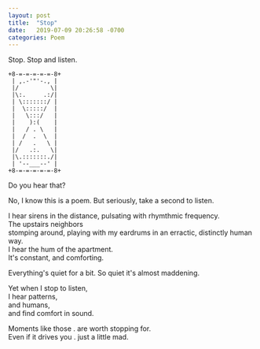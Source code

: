```yaml
---
layout: post
title:  "Stop"
date:   2019-07-09 20:26:58 -0700
categories: Poem
---
```

Stop. Stop and listen.

    +8-=-=-=-=-=-8+
     | ,.-'"'-., |
     |/         \|
     |\:.     .:/|
     | \:::::::/ |
     |  \:::::/  |
     |   \:::/   |
     |    ):(    |
     |   / . \   |
     |  /  .  \  |
     | /   .   \ |
     |/   .:.   \|
     |\.:::::::./|
     | '--___--' |
    +8-=-=-=-=-=-8+
 
Do you hear that?

No, I know this is a poem. But seriously, take a second to listen.

I hear sirens in the distance, pulsating with rhymthmic frequency.  
The upstairs neighbors  
stomping around, playing with my eardrums in an erractic, distinctly human way.  
I hear the hum of the apartment.  
It's constant, and comforting.  

Everything's quiet for a bit. So quiet it's almost maddening.

Yet when I stop to listen,  
I hear patterns,  
and humans,  
and find comfort in sound.  

Moments like those . 
are worth stopping for.  
Even if it drives you . 
just a little mad.  
